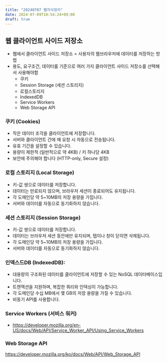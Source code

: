 ```yaml
---
title: "20240707 웹지식정리"
date: 2024-07-09T10:54:24+09:00
draft: true
---
```


## 웹 클라이언트 사이드 저장소
- 웹에서 클라이언트 사이드 저장소 = 사용자의 웹브라우저에 데이터를 저장하는 방법
- 용도, 요구조건, 데이터를 기준으로 여러 가지 클라이언트 사이드 저장소를 선택해서 사용해야함
  - 쿠키
  - Session Storage (세션 스토리지)
  - 로컬스토리지
  - IndexedDB
  - Service Workers
  - Web Storage API


### 쿠키 (Cookies)
- 작은 데이터 조각을 클라이언트에 저장합니다.
- 서버와 클라이언트 간에 매 요청 시 자동으로 전송됩니다.
- 유효 기간을 설정할 수 있습니다.
- 용량이 제한적 (일반적으로 약 4KB) / 키 하나당 4KB
- 보안에 주의해야 합니다 (HTTP-only, Secure 설정)

### 로컬 스토리지 (Local Storage)
- 키-값 쌍으로 데이터를 저장합니다.
- 데이터는 만료되지 않으며, 브라우저 세션이 종료되어도 유지됩니다.
- 각 도메인당 약 5~10MB의 저장 용량을 가집니다.
- 서버와 데이터를 자동으로 동기화하지 않습니다.

### 세션 스토리지 (Session Storage)
- 키-값 쌍으로 데이터를 저장합니다.
- 데이터는 브라우저 세션 동안에만 유지되며, 탭이나 창이 닫히면 삭제됩니다.
- 각 도메인당 약 5~10MB의 저장 용량을 가집니다.
- 서버와 데이터를 자동으로 동기화하지 않습니다.

### 인덱스드DB (IndexedDB):
- 대용량의 구조화된 데이터를 클라이언트에 저장할 수 있는 NoSQL 데이터베이스입니다.
- 트랜잭션을 지원하며, 복잡한 쿼리와 인덱싱이 가능합니다.
- 각 도메인당 수십 MB에서 몇 GB의 저장 용량을 가질 수 있습니다.
- 비동기 API를 사용합니다.

### Service Workers (서비스 워커)
- https://developer.mozilla.org/en-US/docs/Web/API/Service_Worker_API/Using_Service_Workers

### Web Storage API
https://developer.mozilla.org/ko/docs/Web/API/Web_Storage_API